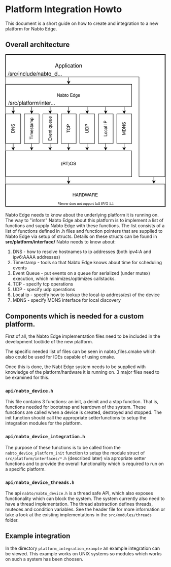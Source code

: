 
# Platform Integration Howto

This document is a short guide on how to create and integration to a
new platform for Nabto Edge.

## Overall architecture

<p align="center">
<img border="1" src="images/platform_integration_overview.svg">
</p>

Nabto Edge needs to know about the underlying platform it is running on.
The way to "inform" Nabto Edge about this platform is to implement a list
of functions and supply Nabto Edge with these functions. The list consists of
a list of functions defined in .h files and function pointers that are supplied to 
Nabto Edge via setup of structs.
Details on these structs can be found in **src/platform/interface/**
Nabto needs to know about: 

1. DNS - how to resolve hostnames to ip addresses (both ipv4:A and ipv6:AAAA addresses)
2. Timestamp - tools so that Nabto Edge knows about time for scheduling events
3. Event Queue - put events on a queue for serialized (under mutex) execution, which minimizes/optimizes callstacks.
4. TCP - specify tcp operations
5. UDP - specify udp operations
6. Local ip - specify how to lookup the local-ip address(es) of the device
7. MDNS - specify MDNS interface for local discovery


## Components which is needed for a custom platform.

First of all, the Nabto Edge implementation files need to be included in the
development tool/ide of the new platform.

The specific needed list of files can be seen in nabto_files.cmake which also could be
used for IDEs capable of using cmake.

Once this is done, the Nabt Edge system needs to be supplied with knowledge of the platform/hardware it is running on.
3 major files need to be examined for this.


### `api/nabto_device.h`
This file contains 3 functions: an init, a deinit and a stop
function. That is, functions needed for bootstrap and teardown of the system.
These functions are called when a device is created,
destroyed and stopped. The init function should call the appropriate setterfunctions to setup the integration modules for the platform.

### `api/nabto_device_integration.h`

The purpose of these functions is to be called from the `nabto_device_platform_init` function to setup the module struct of
`src/platform/interfaces/*.h` (described later) via apropriate setter functions and to
provide the overall functionality which is required to run on a specific platform.


### `api/nabto_device_threads.h`

The api `nabto/nabto_device.h` is a thread safe API, which also
exposes functionality which can block the system. The system currently 
also need to have a thread implementation. The thread
abstraction defines threads, muteces and condition variables. See
the header file for more information or take a look at the existing
implementations in the `src/modules/threads` folder.

## Example integration

In the directory `platform_integration_example` an example integration can be viewed. This example works on UNIX systems so
modules which works on such a system has been choosen. 

